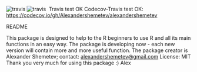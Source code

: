 ![travis](https://travis-ci.com/Alexandershemetev/alexandrshemetev.svg?branch=main)
![travis](https://travis-ci.com/github/Alexandershemetev/alexandrshemetev/builds/190080575)
<img scr="https://learn.adafruit.com/assets/50246">
Travis test OK
Codecov-Travis test OK: https://codecov.io/gh/Alexandershemetev/alexandershemetev

README

This package is designed to help to the R beginners to use R and all its main functions in an easy way. 
The package is developing now - each new version will contain more and more useful function. 
The package creator is Alexander Shemetev; contact: alexandershemetev@gmail.com
License: MIT
Thank you very much for using this package :)
Alex
